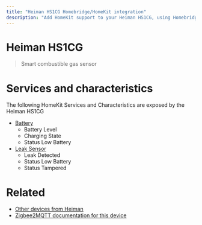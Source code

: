 ```yaml
---
title: "Heiman HS1CG Homebridge/HomeKit integration"
description: "Add HomeKit support to your Heiman HS1CG, using Homebridge, Zigbee2MQTT and homebridge-z2m."
---
```

<!---
This file has been GENERATED using src/docgen/docgen.ts
DO NOT EDIT THIS FILE MANUALLY!
-->
# Heiman HS1CG
> Smart combustible gas sensor


# Services and characteristics
The following HomeKit Services and Characteristics are exposed by
the Heiman HS1CG

* [Battery](../../battery.md)
  * Battery Level
  * Charging State
  * Status Low Battery
* [Leak Sensor](../../sensors.md)
  * Leak Detected
  * Status Low Battery
  * Status Tampered


# Related
* [Other devices from Heiman](../index.md#heiman)
* [Zigbee2MQTT documentation for this device](https://www.zigbee2mqtt.io/devices/HS1CG.html)